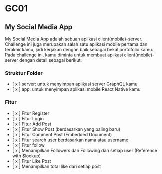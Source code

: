 # GC01

## My Social Media App

My Social Media App adalah sebuah aplikasi client(mobile)-server. Challenge ini juga merupakan salah satu aplikasi mobile pertama dan terakhir kamu, jadi kerjakan dengan baik sebagai bekal portofolio kamu. Pada challenge ini, kamu diminta untuk membuat aplikasi client(mobile)-server dengan detail sebagai berikut:

### Struktur Folder
- [ x ] server: untuk menyimpan aplikasi server GraphQL kamu 
- [ x ] app: untuk menyimpan aplikasi mobile React Native kamu


### Fitur
- [ x ] Fitur Register
- [ x ] Fitur Login
- [ x ] FItur Add Post
- [ x ] Fitur Show Post (berdasarkan yang paling baru)
- [ x ] Fitur Comment Post (Embedded Document)
- [ x ] Fitur search user berdasarkan nama atau username
- [ x ] Fitur follow
- [ x ] Menampilkan Followers dan Following dari setiap user (Reference with $lookup)
- [ x ] Fitur Like Post
- [ x ] Menampilkan total like dari setiap post
